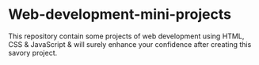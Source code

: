 # Web-development-mini-projects
This repository contain some projects of web development using HTML, CSS &amp; JavaScript & will surely enhance your confidence after creating this savory project.
